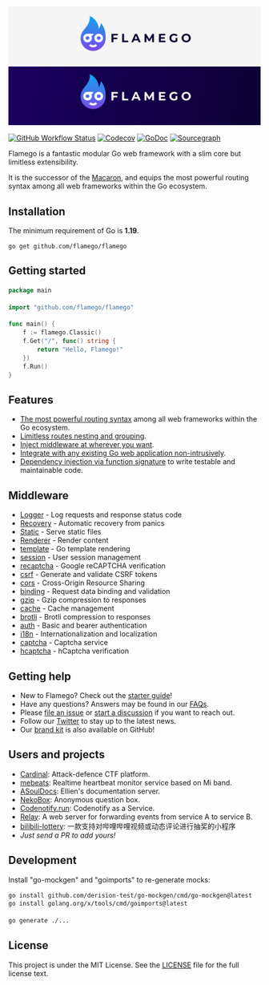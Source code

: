 ![Flamego](https://github.com/flamego/brand-kit/raw/main/banner/banner-01.jpg#gh-light-mode-only)
![Flamego](https://github.com/flamego/brand-kit/raw/main/banner/banner-02.jpg#gh-dark-mode-only)

[![GitHub Workflow Status](https://img.shields.io/github/checks-status/flamego/flamego/main?logo=github&style=for-the-badge)](https://github.com/flamego/flamego/actions?query=branch%3Amain)
[![Codecov](https://img.shields.io/codecov/c/gh/flamego/flamego?logo=codecov&style=for-the-badge)](https://app.codecov.io/gh/flamego/flamego)
[![GoDoc](https://img.shields.io/badge/GoDoc-Reference-blue?style=for-the-badge&logo=go)](https://pkg.go.dev/github.com/flamego/flamego?tab=doc)
[![Sourcegraph](https://img.shields.io/badge/view%20on-Sourcegraph-brightgreen.svg?style=for-the-badge&logo=sourcegraph)](https://sourcegraph.com/github.com/flamego/flamego)

Flamego is a fantastic modular Go web framework with a slim core but limitless extensibility.

It is the successor of the [Macaron](https://github.com/go-macaron/macaron), and equips the most powerful routing syntax among all web frameworks within the Go ecosystem.

## Installation

The minimum requirement of Go is **1.19**.

	go get github.com/flamego/flamego

## Getting started

```go
package main

import "github.com/flamego/flamego"

func main() {
	f := flamego.Classic()
	f.Get("/", func() string {
		return "Hello, Flamego!"
	})
	f.Run()
}
```

## Features

- [The most powerful routing syntax](https://flamego.dev/routing.html) among all web frameworks within the Go ecosystem.
- [Limitless routes nesting and grouping](https://flamego.dev/routing.html#group-routes).
- [Inject middleware at wherever you want](https://flamego.dev/core-concepts.html#middleware).
- [Integrate with any existing Go web application non-intrusively](https://flamego.dev/faqs.html#how-do-i-integrate-into-existing-applications).
- [Dependency injection via function signature](https://flamego.dev/core-concepts.html#service-injection) to write testable and maintainable code.

## Middleware

- [Logger](https://flamego.dev/core-services.html#routing-logger) - Log requests and response status code
- [Recovery](https://flamego.dev/core-services.html#panic-recovery) - Automatic recovery from panics
- [Static](https://flamego.dev/core-services.html#serving-static-files) - Serve static files
- [Renderer](https://flamego.dev/core-services.html#rendering-content) - Render content
- [template](https://flamego.dev/middleware/template.html) - Go template rendering
- [session](https://flamego.dev/middleware/session.html) - User session management
- [recaptcha](https://flamego.dev/middleware/recaptcha.html) - Google reCAPTCHA verification
- [csrf](https://flamego.dev/middleware/csrf.html) - Generate and validate CSRF tokens
- [cors](https://flamego.dev/middleware/cors.html) - Cross-Origin Resource Sharing
- [binding](https://flamego.dev/middleware/binding.html) - Request data binding and validation
- [gzip](https://flamego.dev/middleware/gzip.html) - Gzip compression to responses
- [cache](https://flamego.dev/middleware/cache.html) - Cache management
- [brotli](https://flamego.dev/middleware/brotli.html) - Brotli compression to responses
- [auth](https://flamego.dev/middleware/auth.html) - Basic and bearer authentication
- [i18n](https://flamego.dev/middleware/i18n.html) - Internationalization and localization
- [captcha](https://flamego.dev/middleware/captcha.html) - Captcha service
- [hcaptcha](https://flamego.dev/middleware/hcaptcha.html) - hCaptcha verification

## Getting help

- New to Flamego? Check out the [starter guide](https://flamego.dev/starter-guide.html)!
- Have any questions? Answers may be found in our [FAQs](https://flamego.dev/faqs.html).
- Please [file an issue](https://github.com/flamego/flamego/issues) or [start a discussion](https://github.com/flamego/flamego/discussions) if you want to reach out.
- Follow our [Twitter](https://twitter.com/flamego_dev) to stay up to the latest news.
- Our [brand kit](https://github.com/flamego/brand-kit) is also available on GitHub!

## Users and projects

- [Cardinal](https://github.com/vidar-team/Cardinal): Attack-defence CTF platform.
- [mebeats](https://github.com/wuhan005/mebeats): Realtime heartbeat monitor service based on Mi band.
- [ASoulDocs](https://github.com/asoul-sig/asouldocs): Ellien's documentation server.
- [NekoBox](https://github.com/NekoWheel/NekoBox): Anonymous question box.
- [Codenotify.run](https://github.com/codenotify/codenotify.run): Codenotify as a Service.
- [Relay](https://github.com/bytebase/relay): A web server for forwarding events from service A to service B.
- [bilibili-lottery](https://github.com/flamego-examples/bilibili-lottery): 一款支持对哔哩哔哩视频或动态评论进行抽奖的小程序
- _Just send a PR to add yours!_

## Development

Install "go-mockgen" and "goimports" to re-generate mocks:

```sh
go install github.com/derision-test/go-mockgen/cmd/go-mockgen@latest
go install golang.org/x/tools/cmd/goimports@latest

go generate ./...
```

## License

This project is under the MIT License. See the [LICENSE](LICENSE) file for the full license text.
